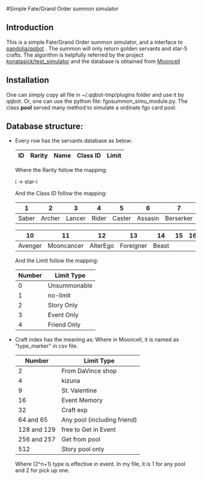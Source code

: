 #Simple Fate/Grand Order summon simulator

## Introduction
This is a simple Fate/Grand Order summon simulator, and a interface to [pandolia/qqbot](https://github.com/pandolia/qqbot) . The summon will only return golden servants and star-5 crafts. The algorithm is helpfully referred by the project [konatasick/test_simulator](https://github.com/konatasick/test_simulator) and the database is obtained from [Mooncell](https://fgo.wiki)

## Installation
One can simply copy all file in ~/.qqbot-tmp/plugins folder and use it by qqbot.
Or, one can use the python file: fgosummon_simu_module.py. The class **pool** served many method to simulate a ordinate fgo card pool.

## Database structure:
- Every row has the servants database as below:

  |ID|Rarity|Name| Class ID | Limit |
  |--|--|--|--|--|
  
  Where the Rarity follow the mapping:
  
  i -> star-i
  
  And the Class ID follow the mapping:
  
  |1|2|3|4|5|6|7|8|9|
  |-|-|-|-|-|-|-|-|-|
  |Saber|Archer|Lancer|Rider|Caster|Assasin|Berserker|Shield|Ruler|

  |10|11|12|13|14|15|16|17|18|
  |-|-|-|-|-|-|-|-|-|
  |Avenger|Mooncancer|AlterEgo|Foreigner|Beast|||||
  
  And the Limit follow the mapping:
  
  |Number|Limit Type|
  |-|-|
  |0|Unsummonable|
  |1|no-limit|
  |2|Story Only|
  |3|Event Only|
  |4|Friend Only|

- Craft index has the meaning as:
  Where in Mooncell, it is named as "type_marker" in csv file.  
  
  |Number|Limit Type|
  |-|-|
  |2|From DaVince shop|
  |4|kizuna|
  |9|St. Valentine|
  |16|Event Memory|
  |32|Craft exp|
  |64 and 65|Any pool (including friend)|
  |128 and 129|free to Get in Event|
  |256 and 257|Get from pool|
  |512|Story pool only|
  
  Where \(2^n+1\) type is effective in event.
  In my file, it is 1 for any pool and 2 for pick up one.
